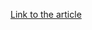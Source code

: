 [Link to the article](https://bleepingcomputer.com/news/security/maze-ransomware-now-delivered-by-spelevo-exploit-kit/)
